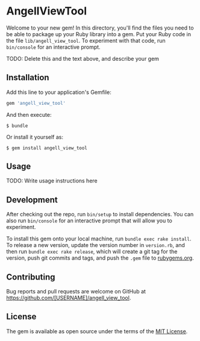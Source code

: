 # AngellViewTool

Welcome to your new gem! In this directory, you'll find the files you need to be able to package up your Ruby library into a gem. Put your Ruby code in the file `lib/angell_view_tool`. To experiment with that code, run `bin/console` for an interactive prompt.

TODO: Delete this and the text above, and describe your gem

## Installation

Add this line to your application's Gemfile:

```ruby
gem 'angell_view_tool'
```

And then execute:

    $ bundle

Or install it yourself as:

    $ gem install angell_view_tool

## Usage

TODO: Write usage instructions here

## Development

After checking out the repo, run `bin/setup` to install dependencies. You can also run `bin/console` for an interactive prompt that will allow you to experiment.

To install this gem onto your local machine, run `bundle exec rake install`. To release a new version, update the version number in `version.rb`, and then run `bundle exec rake release`, which will create a git tag for the version, push git commits and tags, and push the `.gem` file to [rubygems.org](https://rubygems.org).

## Contributing

Bug reports and pull requests are welcome on GitHub at https://github.com/[USERNAME]/angell_view_tool.


## License

The gem is available as open source under the terms of the [MIT License](http://opensource.org/licenses/MIT).

